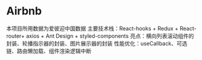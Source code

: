# Airbnb
本项目所用数据为爱彼迎中国数据
主要技术栈：React-hooks + Redux + React-router+ axios + Ant Design + styled-components
亮点：横向列表滚动组件的封装、轮播指示器的封装、图片展示器的封装
性能优化：useCallback、可选链、路由懒加载、组件渲染逻辑中断
